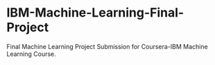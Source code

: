 # IBM-Machine-Learning-Final-Project
Final Machine Learning Project Submission for Coursera-IBM Machine Learning Course.
